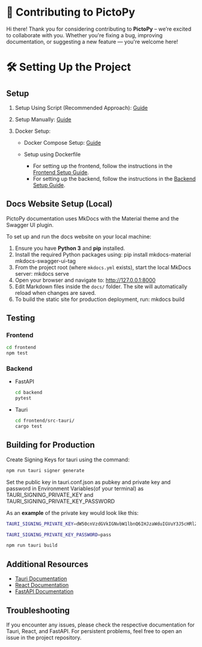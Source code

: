 # 🌟 Contributing to PictoPy

Hi there! Thank you for considering contributing to **PictoPy** – we’re excited to collaborate with you. Whether you're fixing a bug, improving documentation, or suggesting a new feature — you're welcome here!

# 🛠 Setting Up the Project

## Setup

1. Setup Using Script (Recommended Approach): [Guide](docs/Script_Setup_Guide.md)
2. Setup Manually: [Guide](docs/Manual_Setup_Guide.md)
3. Docker Setup:

   - Docker Compose Setup: [Guide](./docs/docker-compose/readme.md)
   - Setup using Dockerfile

     - For setting up the frontend, follow the instructions in the [Frontend Setup Guide](./docs/frontend/docker-setup.md).
       </br>
     - For setting up the backend, follow the instructions in the [Backend Setup Guide](./docs/backend/docker-setup.md).

## Docs Website Setup (Local)

PictoPy documentation uses MkDocs with the Material theme and the Swagger UI plugin.

To set up and run the docs website on your local machine:

1. Ensure you have **Python 3** and **pip** installed.
2. Install the required Python packages using: pip install mkdocs-material mkdocs-swagger-ui-tag
3. From the project root (where `mkdocs.yml` exists), start the local MkDocs server: mkdocs serve
4. Open your browser and navigate to: http://127.0.0.1:8000
5. Edit Markdown files inside the `docs/` folder. The site will automatically reload when changes are saved.
6. To build the static site for production deployment, run: mkdocs build

## Testing

### Frontend

```bash
cd frontend
npm test
```

### Backend

- FastAPI
  ```bash
  cd backend
  pytest
  ```
- Tauri

  ```bash
  cd frontend/src-tauri/
  cargo test
  ```

## Building for Production

Create Signing Keys for tauri using the command:

```bash
npm run tauri signer generate
```

Set the public key in tauri.conf.json as pubkey and private key and password in Environment Variables(of your terminal) as TAURI_SIGNING_PRIVATE_KEY and TAURI_SIGNING_PRIVATE_KEY_PASSWORD

As an **example** of the private key would look like this:

```bash
TAURI_SIGNING_PRIVATE_KEY=dW50cnVzdGVkIGNvbW1lbnQ6IHJzaWduIGVuY3J5cHRlZCBzZWNyZXQga2V5ClJXUlRZMEl5NlF2SjE3cWNXOVlQQ0JBTlNITEpOUVoyQ3ZuNTdOSkwyNE1NN2RmVWQ1a0FBQkFBQUFBQUFBQUFBQUlBQUFBQU9XOGpTSFNRd0Q4SjNSbm5Oc1E0OThIUGx6SS9lWXI3ZjJxN3BESEh1QTRiQXlkR2E5aG1oK1g0Tk5kcmFzc0IvZFZScEpubnptRkxlbDlUR2R1d1Y5OGRSYUVmUGoxNTFBcHpQZ1dSS2lHWklZVHNkV1Byd1VQSnZCdTZFWlVGOUFNVENBRlgweUU9Cg==
```

```bash
TAURI_SIGNING_PRIVATE_KEY_PASSWORD=pass
```

```bash
npm run tauri build
```

## Additional Resources

- [Tauri Documentation](https://tauri.app/start/)
- [React Documentation](https://reactjs.org/docs/getting-started.html)
- [FastAPI Documentation](https://fastapi.tiangolo.com/)

## Troubleshooting

If you encounter any issues, please check the respective documentation for Tauri, React, and FastAPI. For persistent problems, feel free to open an issue in the project repository.
